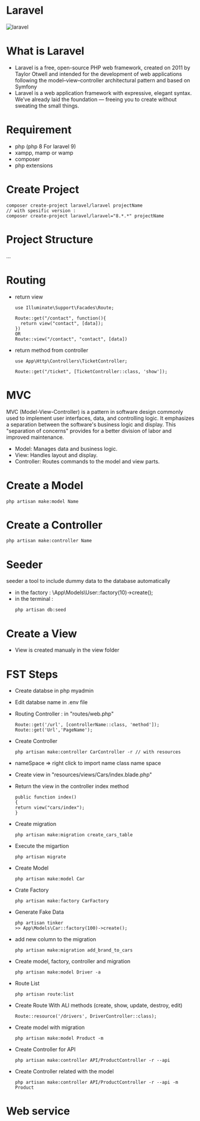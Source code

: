 # Laravel

![laravel](https://encrypted-tbn0.gstatic.com/images?q=tbn:ANd9GcSy8NmBAIXPQ_NZHWBwPkg4InkyUXTUHrN4kPswb673Agg3rR7SJ-EqZS3L9lFRXd0-XgI&usqp=CAU)

# What is Laravel

- Laravel is a free, open-source PHP web framework, created on 2011 by Taylor Otwell and intended for the development of web applications following the model–view–controller architectural pattern and based on Symfony
- Laravel is a web application framework with expressive, elegant syntax. We’ve already laid the foundation — freeing you to create without sweating the small things.

# Requirement

- php (php 8 For laravel 9)
- xampp, mamp or wamp
- composer
- php extensions

# Create Project

```
composer create-project laravel/laravel projectName
// with spesific version :
composer create-project laravel/laravel="8.*.*" projectName
```

# Project Structure

...

# Routing

- return view

  ```
  use Illuminate\Support\Facades\Route;

  Route::get("/contact", function(){
    return view("contact", [data]);
  })
  OR
  Route::view("/contact", "contact", [data])
  ```

- return method from controller

  ```
  use App\Http\Controllers\TicketController;

  Route::get("/ticket", [TicketController::class, 'show']);
  ```

# MVC

MVC (Model-View-Controller) is a pattern in software design commonly used to implement user interfaces, data, and controlling logic. It emphasizes a separation between the software's business logic and display. This "separation of concerns" provides for a better division of labor and improved maintenance.

- Model: Manages data and business logic.
- View: Handles layout and display.
- Controller: Routes commands to the model and view parts.

# Create a Model

```
php artisan make:model Name
```

# Create a Controller

```
php artisan make:controller Name
```

# Seeder

seeder a tool to include dummy data to the database automatically

- in the factory : \App\Models\User::factory(10)->create();
- in the terminal :
  ```
  php artisan db:seed
  ```

# Create a View

- View is created manualy in the view folder

# FST Steps

- Create databse in php myadmin

- Edit databse name in .env file

- Routing Controller : in "routes/web.php"

  ```
  Route::get('/url', [controllerName::class, 'method']);
  Route::get('Url','PageName');
  ```

- Create Controller

  ```
  php artisan make:controller CarController -r // with resources
  ```

- nameSpace => right click to import name class name space

- Create view in "resources/views/Cars/index.blade.php"

- Return the view in the controller index method

  ```
  public function index()
  {
  return view("cars/index");
  }
  ```

- Create migration

  ```
  php artisan make:migration create_cars_table
  ```

- Execute the migartion

  ```
  php artisan migrate
  ```

- Create Model

  ```
  php artisan make:model Car
  ```

- Crate Factory

  ```
  php artisan make:factory CarFactory
  ```

- Generate Fake Data

  ```
  php artisan tinker
  >> App\Models\Car::factory(100)->create();
  ```

- add new column to the migration

  ```
  php artisan make:migration add_brand_to_cars
  ```

- Create model, factory, controller and migration

  ```
  php artisan make:model Driver -a
  ```

- Route List

  ```
  php artisan route:list
  ```

- Create Route With ALl methods (create, show, update, destroy, edit)

  ```
  Route::resource('/drivers', DriverController::class);
  ```

- Create model with migration

  ```
  php artisan make:model Product -m
  ```

- Create Controller for API

  ```
  php artisan make:controller API/ProductController -r --api
  ```

- Create Controller related with the model

  ```
  php artisan make:controller API/ProductController -r --api -m Product
  ```

# Web service
